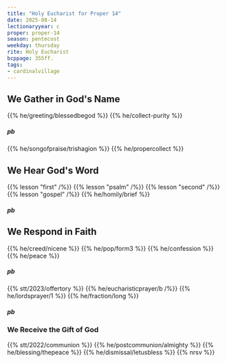 ```yaml
---
title: "Holy Eucharist for Proper 14"
date: 2025-08-14
lectionaryyear: c
proper: proper-14
season: pentecost
weekday: thursday
rite: Holy Eucharist
bcppage: 355ff.
tags:
- cardinalvillage
---
```

## We Gather in God's Name
{{% he/greeting/blessedbegod %}}
{{% he/collect-purity %}}
##### pb
{{% he/songofpraise/trishagion %}}
{{% he/propercollect %}}
## We Hear God's Word
{{% lesson "first" /%}}
{{% lesson "psalm" /%}}
{{% lesson "second" /%}}
{{% lesson "gospel" /%}}
{{% he/homily/brief %}}
##### pb
## We Respond in Faith
{{% he/creed/nicene %}}
{{% he/pop/form3 %}}
{{% he/confession %}}
{{% he/peace %}}
##### pb
{{% stt/2023/offertory %}}
{{% he/eucharisticprayer/b /%}}
{{% he/lordsprayer/1 %}}
{{% he/fraction/long %}}
##### pb
### We Receive the Gift of God
{{% stt/2022/communion %}}
{{% he/postcommunion/almighty %}}
{{% he/blessing/thepeace %}}
{{% he/dismissal/letusbless %}}
{{% nrsv %}}

